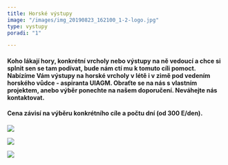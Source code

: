 ```yaml
---
title: Horské výstupy
image: "/images/img_20190823_162100_1-2-logo.jpg"
type: vystupy
poradi: "1"

---
```

#### **Koho lákají hory, konkrétní vrcholy nebo výstupy na ně vedoucí a chce si splnit sen se tam podívat, bude nám ctí mu k tomuto cíli pomoct. Nabízíme Vám výstupy na horské vrcholy v létě i v zimě pod vedením horského vůdce - aspiranta UIAGM. Obraťte se na nás s vlastním projektem, anebo výběr ponechte na našem doporučení. Neváhejte nás kontaktovat.**

#### **Cena závisí na výběru konkrétního cíle a počtu dní (od 300 E/den).**

![](/images/dscn2763-kopie.JPG)

![](/images/img_20190722_104623-2-logo-kopie.jpg)

![](/images/img_20190921_123213_5-kopie.jpg)